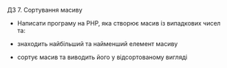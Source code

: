 ДЗ 7. Сортування масиву

+ Написати програму на PHP, яка створює масив із випадкових чисел та:

+ знаходить найбільший та найменший елемент масиву

+ сортує масив та виводить його у відсортованому вигляді
